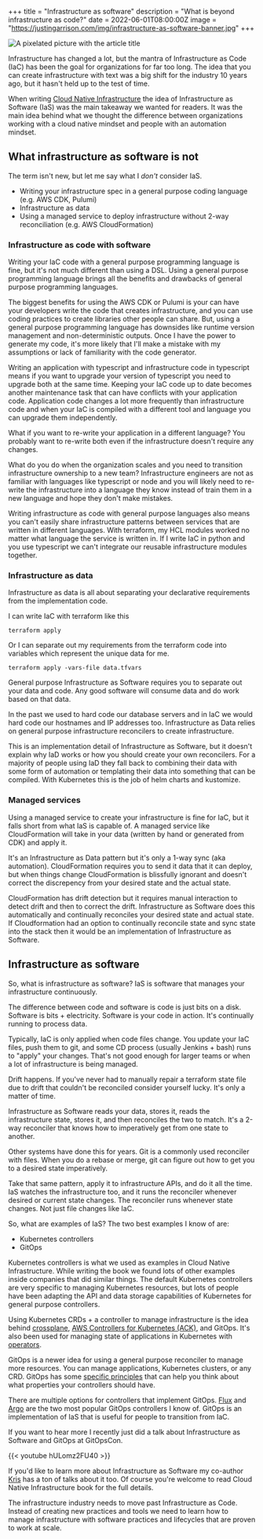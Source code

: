 +++
title = "Infrastructure as software"
description = "What is beyond infrastructure as code?"
date = 2022-06-01T08:00:00Z
image = "https://justingarrison.com/img/infrastructure-as-software-banner.jpg"
+++

![A pixelated picture with the article title](../../img/infrastructure-as-software-banner.jpg)

Infrastructure has changed a lot, but the mantra of Infrastructure as Code (IaC) has been the goal for organizations for far too long.
The idea that you can create infrastructure with text was a big shift for the industry 10 years ago, but it hasn't held up to the test of time.

When writing [Cloud Native Infrastructure](https://cnibook.info) the idea of Infrastructure as Software (IaS) was the main takeaway we wanted for readers.
It was the main idea behind what we thought the difference between organizations working with a cloud native mindset and people with an automation mindset.

## What infrastructure as software is not

The term isn't new, but let me say what I _don't_ consider IaS.

* Writing your infrastructure spec in a general purpose coding language (e.g. AWS CDK, Pulumi)
* Infrastructure as data
* Using a managed service to deploy infrastructure without 2-way reconciliation (e.g. AWS CloudFormation)

### Infrastructure as code with software

Writing your IaC code with a general purpose programming language is fine, but it's not much different than using a DSL.
Using a general purpose programming language brings all the benefits and drawbacks of general purpose programming languages.

The biggest benefits for using the AWS CDK or Pulumi is your can have your developers write the code that creates infrastructure, and you can use coding practices to create libraries other people can share.
But, using a general purpose programming language has downsides like runtime version management and non-deterministic outputs.
Once I have the power to generate my code, it's more likely that I'll make a mistake with my assumptions or lack of familiarity with the code generator.

Writing an application with typescript and infrastructure code in typescript means if you want to upgrade your version of typescript you need to upgrade both at the same time.
Keeping your IaC code up to date becomes another maintenance task that can have conflicts with your application code.
Application code changes a lot more frequently than infrastructure code and when your IaC is compiled with a different tool and language you can upgrade them independently.

What if you want to re-write your application in a different language?
You probably want to re-write both even if the infrastructure doesn't require any changes.

What do you do when the organization scales and you need to transition infrastructure ownership to a new team?
Infrastructure engineers are not as familiar with languages like typescript or node and you will likely need to re-write the infrastructure into a language they know instead of train them in a new language and hope they don't make mistakes.

Writing infrastructure as code with general purpose languages also means you can't easily share infrastructure patterns between services that are written in different languages.
With terraform, my HCL modules worked no matter what language the service is written in.
If I write IaC in python and you use typescript we can't integrate our reusable infrastructure modules together.

### Infrastructure as data

Infrastructure as data is all about separating your declarative requirements from the implementation code.

I can write IaC with terraform like this

```
terraform apply
```

Or I can separate out my requirements from the terraform code into variables which represent the unique data for me.

```
terraform apply -vars-file data.tfvars
```

General purpose Infrastructure as Software requires you to separate out your data and code.
Any good software will consume data and do work based on that data.

In the past we used to hard code our database servers and in IaC we would hard code our hostnames and IP addresses too.
Infrastructure as Data relies on general purpose infrastructure reconcilers to create infrastructure.

This is an implementation detail of Infrastructure as Software, but it doesn't explain why IaD works or how you should create your own reconcilers.
For a majority of people using IaD they fall back to combining their data with some form of automation or templating their data into something that can be compiled.
With Kubernetes this is the job of helm charts and kustomize.

### Managed services

Using a managed service to create your infrastructure is fine for IaC, but it falls short from what IaS is capable of.
A managed service like CloudFormation will take in your data (written by hand or generated from CDK) and apply it.

It's an Infrastructure as Data pattern but it's only a 1-way sync (aka automation).
CloudFormation requires you to send it data that it can deploy, but when things change CloudFormation is blissfully ignorant and doesn't correct the discrepency from your desired state and the actual state.

CloudFormation has drift detection but it requires manual interaction to detect drift and then to correct the drift.
Infrastructure as Software does this automatically and continually reconciles your desired state and actual state.
If Cloudformation had an option to continually reconcile state and sync state into the stack then it would be an implementation of Infrastructure as Software.

## Infrastructure as software

So, what is infrastructure as software?
IaS is software that manages your infrastructure continuously.

The difference between code and software is code is just bits on a disk.
Software is bits + electricity.
Software is your code in action.
It's continually running to process data.

Typically, IaC is only applied when code files change.
You update your IaC files, push them to git, and some CD process (usually Jenkins + bash) runs to "apply" your changes.
That's not good enough for larger teams or when a lot of infrastructure is being managed.

Drift happens.
If you've never had to manually repair a terraform state file due to drift that couldn't be reconciled consider yourself lucky.
It's only a matter of time.

Infrastructure as Software reads your data, stores it, reads the infrastructure state, stores it, and then reconciles the two to match.
It's a 2-way reconciler that knows how to imperatively get from one state to another.

Other systems have done this for years.
Git is a commonly used reconciler with files.
When you do a rebase or merge, git can figure out how to get you to a desired state imperatively.

Take that same pattern, apply it to infrastructure APIs, and do it all the time.
IaS watches the infrastructure too, and it runs the reconciler whenever desired or current state changes.
The reconciler runs whenever state changes.
Not just file changes like IaC.

So, what are examples of IaS?
The two best examples I know of are:

* Kubernetes controllers
* GitOps

Kubernetes controllers is what we used as examples in Cloud Native Infrastructure.
While writing the book we found lots of other examples inside companies that did similar things.
The default Kubernetes controllers are very specific to managing Kubernetes resources, but lots of people have been adapting the API and data storage capabilities of Kubernetes for general purpose controllers.

Using Kubernetes CRDs + a controller to manage infrastructure is the idea behind [crossplane](https://crossplane.io/), [AWS Controllers for Kubernetes (ACK)](https://github.com/aws-controllers-k8s/community), and GitOps.
It's also been used for managing state of applications in Kubernetes with [operators](https://kubernetes.io/docs/concepts/extend-kubernetes/operator/).

GitOps is a newer idea for using a general purpose reconciler to manage more resources.
You can manage applications, Kubernetes clusters, or any CRD.
GitOps has some [specific principles](https://opengitops.dev/) that can help you think about what properties your controllers should have.

There are multiple options for controllers that implement GitOps.
[Flux](https://fluxcd.io/) and [Argo](https://argoproj.github.io/) are the two most popular GitOps controllers I know of.
GitOps is an implementation of IaS that is useful for people to transition from IaC.

If you want to hear more I recently just did a talk about Infrastructure as Software and GitOps at GitOpsCon.

{{< youtube hULomz2FU40 >}}

If you'd like to learn more about Infrastructure as Software my co-author [Kris](https://twitter.com/krisnova) has a ton of talks about it too.
Of course you're welcome to read Cloud Native Infrastructure book for the full details.

The infrastructure industry needs to move past Infrastructure as Code.
Instead of creating new practices and tools we need to learn how to manage infrastructure with software practices and lifecycles that are proven to work at scale.

